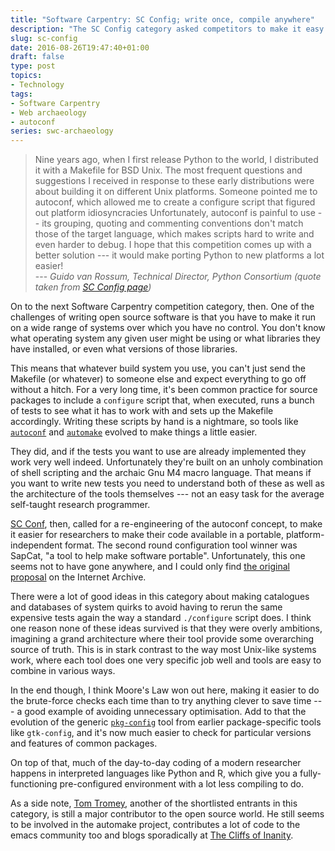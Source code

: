 ```yaml
---
title: "Software Carpentry: SC Config; write once, compile anywhere"
description: "The SC Config category asked competitors to make it easy to make software that runs on any platform. How did they get on?"
slug: sc-config
date: 2016-08-26T19:47:40+01:00
draft: false
type: post
topics:
- Technology
tags:
- Software Carpentry
- Web archaeology
- autoconf
series: swc-archaeology
---
```


> Nine years ago, when I first release Python to the world, I distributed it with a Makefile for BSD Unix. The most frequent questions and suggestions I received in response to these early distributions were about building it on different Unix platforms. Someone pointed me to autoconf, which allowed me to create a configure script that figured out platform idiosyncracies Unfortunately, autoconf is painful to use -- its grouping, quoting and commenting conventions don't match those of the target language, which makes scripts hard to write and even harder to debug. I hope that this competition comes up with a better solution --- it would make porting Python to new platforms a lot easier!  
> --- *Guido van Rossum, Technical Director, Python Consortium (quote taken from [SC Config page][SC Config])*

On to the next Software Carpentry competition category, then.
One of the challenges of writing open source software
is that you have to make it run on a wide range of systems
over which you have no control.
You don't know what operating system any given user might be using
or what libraries they have installed,
or even what versions of those libraries.

This means that whatever build system you use,
you can't just send the Makefile (or whatever) to someone else
and expect everything to go off without a hitch.
For a very long time,
it's been common practice for source packages to include a `configure` script
that, when executed, runs a bunch of tests to see what it has to work with
and sets up the Makefile accordingly.
Writing these scripts by hand is a nightmare,
so tools like [`autoconf`][autoconf] and [`automake`][automake] evolved
to make things a little easier.

They did, and if the tests you want to use are already implemented
they work very well indeed.
Unfortunately they're built on an unholy combination of
shell scripting and the archaic Gnu M4 macro language.
That means if you want to write new tests
you need to understand both of these
as well as the architecture of the tools themselves
--- not an easy task for the average self-taught research programmer.

[SC Conf][SC Config], then, called for a re-engineering of the autoconf concept,
to make it easier for researchers to make their code available
in a portable, platform-independent format.
The second round configuration tool winner was SapCat,
"a tool to help make software portable".
Unfortunately, this one seems not to have gone anywhere,
and I could only find [the original proposal][SapCat] on the Internet Archive.

[SapCat]: https://web.archive.org/web/20131130123139/http://homepages.rpi.edu/~toddr/Archives/2000/a04g-sapcat-final/SapCat/index.html

There were a lot of good ideas in this category
about making catalogues and databases of system quirks
to avoid having to rerun the same expensive tests again
the way a standard `./configure` script does.
I think one reason none of these ideas survived
is that they were overly ambitions,
imagining a grand architecture
where their tool provide some overarching source of truth.
This is in stark contrast to the way most Unix-like systems work,
where each tool does one very specific job well
and tools are easy to combine in various ways.

In the end though, I think Moore's Law won out here,
making it easier to do the brute-force checks each time
than to try anything clever to save time
--- a good example of avoiding unnecessary optimisation.
Add to that the evolution of the generic [`pkg-config`][pkg-config] tool
from earlier package-specific tools like `gtk-config`,
and it's now much easier to check for
particular versions and features of common packages.

On top of that,
much of the day-to-day coding of a modern researcher
happens in interpreted languages like Python and R,
which give you a fully-functioning pre-configured environment
with a lot less compiling to do.

As a side note, [Tom Tromey][],
another of the shortlisted entrants in this category,
is still a major contributor to the open source world.
He still seems to be involved in the automake project,
contributes a lot of code to the emacs community too
and blogs sporadically at [The Cliffs of Inanity][].

[SC Config]: https://web.archive.org/web/20071014042737/http://software-carpentry.com/sc_config/index.html
[autoconf]: https://www.gnu.org/software/autoconf/autoconf.html
[automake]: https://www.gnu.org/software/automake/
[SapCat]: https://web.archive.org/web/20131130123139/http://homepages.rpi.edu/~toddr/Archives/2000/a04g-sapcat-final/SapCat/index.html
[pkg-config]: https://www.freedesktop.org/wiki/Software/pkg-config/
[Tom Tromey]: https://github.com/tromey
[The Cliffs of Inanity]: http://tromey.com/blog/
